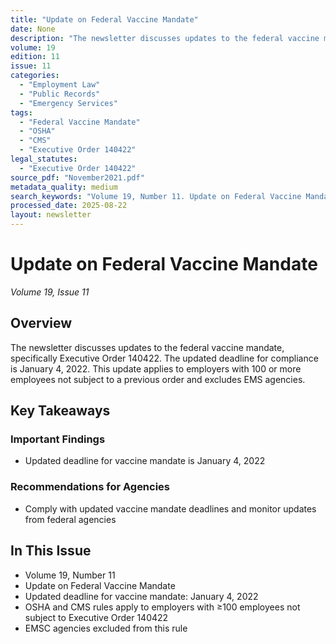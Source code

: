 ```yaml
---
title: "Update on Federal Vaccine Mandate"
date: None
description: "The newsletter discusses updates to the federal vaccine mandate, specifically Executive Order 140422. The updated deadline for compliance is January 4, 2022. This update applies to employers with 100 or more employees not subject to a previous order and excludes EMS agencies."
volume: 19
edition: 11
issue: 11
categories:
  - "Employment Law"
  - "Public Records"
  - "Emergency Services"
tags:
  - "Federal Vaccine Mandate"
  - "OSHA"
  - "CMS"
  - "Executive Order 140422"
legal_statutes:
  - "Executive Order 140422"
source_pdf: "November2021.pdf"
metadata_quality: medium
search_keywords: "Volume 19, Number 11. Update on Federal Vaccine Mandate. Updated deadline for vaccine mandate: January 4, 2022. OSHA and CMS rules apply to employers with ≥100 employees not subject to Executive Order..."
processed_date: 2025-08-22
layout: newsletter
---
```


# Update on Federal Vaccine Mandate

*Volume 19, Issue 11*

## Overview

The newsletter discusses updates to the federal vaccine mandate, specifically Executive Order 140422. The updated deadline for compliance is January 4, 2022. This update applies to employers with 100 or more employees not subject to a previous order and excludes EMS agencies.

## Key Takeaways

### Important Findings

- Updated deadline for vaccine mandate is January 4, 2022

### Recommendations for Agencies

- Comply with updated vaccine mandate deadlines and monitor updates from federal agencies

## In This Issue

- Volume 19, Number 11
- Update on Federal Vaccine Mandate
- Updated deadline for vaccine mandate: January 4, 2022
- OSHA and CMS rules apply to employers with ≥100 employees not subject to Executive Order 140422
- EMSC agencies excluded from this rule

